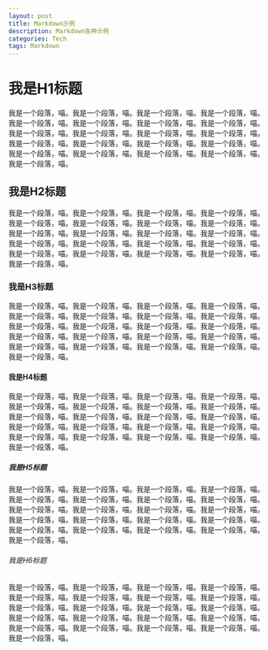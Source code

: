 ```yaml
---
layout: post
title: Markdown示例
description: Markdown各种示例
categories: Tech
tags: Markdown
---
```

# 我是H1标题

我是一个段落，喵。我是一个段落，喵。我是一个段落，喵。我是一个段落，喵。我是一个段落，喵。我是一个段落，喵。我是一个段落，喵。我是一个段落，喵。我是一个段落，喵。我是一个段落，喵。我是一个段落，喵。我是一个段落，喵。我是一个段落，喵。我是一个段落，喵。我是一个段落，喵。我是一个段落，喵。我是一个段落，喵。我是一个段落，喵。我是一个段落，喵。我是一个段落，喵。我是一个段落，喵。

## 我是H2标题

我是一个段落，喵。我是一个段落，喵。我是一个段落，喵。我是一个段落，喵。我是一个段落，喵。我是一个段落，喵。我是一个段落，喵。我是一个段落，喵。我是一个段落，喵。我是一个段落，喵。我是一个段落，喵。我是一个段落，喵。我是一个段落，喵。我是一个段落，喵。我是一个段落，喵。我是一个段落，喵。我是一个段落，喵。我是一个段落，喵。我是一个段落，喵。我是一个段落，喵。我是一个段落，喵。

### 我是H3标题

我是一个段落，喵。我是一个段落，喵。我是一个段落，喵。我是一个段落，喵。我是一个段落，喵。我是一个段落，喵。我是一个段落，喵。我是一个段落，喵。我是一个段落，喵。我是一个段落，喵。我是一个段落，喵。我是一个段落，喵。我是一个段落，喵。我是一个段落，喵。我是一个段落，喵。我是一个段落，喵。我是一个段落，喵。我是一个段落，喵。我是一个段落，喵。我是一个段落，喵。我是一个段落，喵。

#### 我是H4标题

我是一个段落，喵。我是一个段落，喵。我是一个段落，喵。我是一个段落，喵。我是一个段落，喵。我是一个段落，喵。我是一个段落，喵。我是一个段落，喵。我是一个段落，喵。我是一个段落，喵。我是一个段落，喵。我是一个段落，喵。我是一个段落，喵。我是一个段落，喵。我是一个段落，喵。我是一个段落，喵。我是一个段落，喵。我是一个段落，喵。我是一个段落，喵。我是一个段落，喵。我是一个段落，喵。

##### 我是H5标题

我是一个段落，喵。我是一个段落，喵。我是一个段落，喵。我是一个段落，喵。我是一个段落，喵。我是一个段落，喵。我是一个段落，喵。我是一个段落，喵。我是一个段落，喵。我是一个段落，喵。我是一个段落，喵。我是一个段落，喵。我是一个段落，喵。我是一个段落，喵。我是一个段落，喵。我是一个段落，喵。我是一个段落，喵。我是一个段落，喵。我是一个段落，喵。我是一个段落，喵。我是一个段落，喵。

###### 我是H6标题

我是一个段落，喵。我是一个段落，喵。我是一个段落，喵。我是一个段落，喵。我是一个段落，喵。我是一个段落，喵。我是一个段落，喵。我是一个段落，喵。我是一个段落，喵。我是一个段落，喵。我是一个段落，喵。我是一个段落，喵。我是一个段落，喵。我是一个段落，喵。我是一个段落，喵。我是一个段落，喵。我是一个段落，喵。我是一个段落，喵。我是一个段落，喵。我是一个段落，喵。我是一个段落，喵。